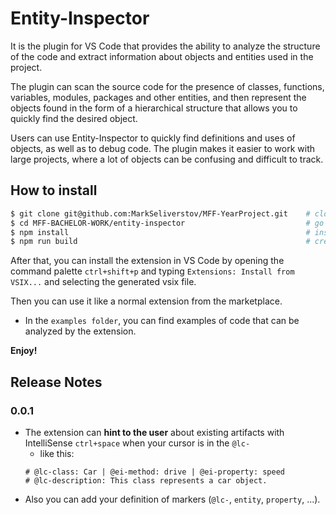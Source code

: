 # Entity-Inspector

It is the plugin for VS Code that provides the ability to analyze the structure of the code and extract information about objects and entities used in the project.

The plugin can scan the source code for the presence of classes, functions, variables, modules, packages and other entities, and then represent the objects found in the form of a hierarchical structure that allows you to quickly find the desired object.

Users can use Entity-Inspector to quickly find definitions and uses of objects, as well as to debug code. The plugin makes it easier to work with large projects, where a lot of objects can be confusing and difficult to track.

## How to install

```bash
$ git clone git@github.com:MarkSeliverstov/MFF-YearProject.git    # clone the repository
$ cd MFF-BACHELOR-WORK/entity-inspector                           # go to the extension folder
$ npm install                                                     # install npm packages
$ npm run build                                                   # create vsix package in current folder
```

After that, you can install the extension in VS Code by opening the command palette `ctrl+shift+p` and typing `Extensions: Install from VSIX...` and selecting the generated vsix file. 

Then you can use it like a normal extension from the marketplace.

- In the `examples folder`, you can find examples of code that can be analyzed by the extension.

**Enjoy!**

## Release Notes

### 0.0.1

- The extension can **hint to the user** about existing artifacts with IntelliSense `ctrl+space` when your cursor is in the `@lc-`
    - like this:
    ```
    # @lc-class: Car | @ei-method: drive | @ei-property: speed
    # @lc-description: This class represents a car object.
    ```
- Also you can add your definition of markers (`@lc-`, `entity`, `property`, ...).

